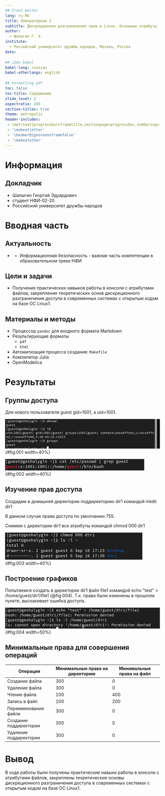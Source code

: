 ```yaml
---
## Front matter
lang: ru-RU
title: Лабораторная 2
subtitle: Дискреционное разграничение прав в Linux. Основные атрибуты
author:
  - Шалыгин Г. Э.
institute:
  - Российский университет дружбы народов, Москва, Россия
date:

## i18n babel
babel-lang: russian
babel-otherlangs: english

## Formatting pdf
toc: false
toc-title: Содержание
slide_level: 2
aspectratio: 169
section-titles: true
theme: metropolis
header-includes:
 - \metroset{progressbar=frametitle,sectionpage=progressbar,numbering=fraction}
 - '\makeatletter'
 - '\beamer@ignorenonframefalse'
 - '\makeatother'
---
```


# Информация

## Докладчик

  * Шалыгин Георгий Эдуардович
  * студент НФИ-02-20
  * Российский университет дружбы народов

# Вводная часть

## Актуальность

- - Информационная безопасность - важная часть компетенции в образовательном треке НФИ

## Цели и задачи

- Получение практических навыков работы в консоли с атрибутами файлов, закрепление теоретических основ дискреционного разграничения доступа в современных системах с открытым кодом на базе ОС Linux1.


## Материалы и методы

- Процессор `pandoc` для входного формата Markdown
- Результирующие форматы
  - `pdf`
  - `html`
- Автоматизация процесса создания: `Makefile`
- Компилятор Julia
- OpenModelica

# Результаты

## Группы доступа

Для нового пользователя guest gid=1001, а uid=1001.

![группы доступа](image\2.PNG){#fig:001 width=40%}

![группы доступа2](image\3.PNG){#fig:002 width=40%}




## Изучение прав доступа

Создадим в домашней директории поддиректорию dir1 командой mkdir dir1 

В данном случае права доступа по умолчанию 755.

Снимем с директории dir1 все атрибуты командой chmod 000 dir1



![изменение прав](image\6.PNG){#fig:003 width=40%}

## Построение графиков

Попытаемся создать в директории dir1 файл file1 командой echo "test" > /home/guest/dir1/file1 (@fig:004). Т.к. права были изменены в прошлом пункте, выскакивает ошибка доступа.

![ошибка доступа](image\7.PNG){#fig:004 width=50%}

##  Минимальные права для совершения операций

| Операция               | Минимальные права  на директорию | Минимальные права на файл |
| ---------------------- | -------------------------------- | ------------------------- |
| Создание файла         | 300                              | 0                         |
| Удаление файла         | 300                              | 0                         |
| Чтение файла           | 100                              | 400                       |
| Запись в файл          | 100                              | 200                       |
| Переименование файла   | 300                              | 0                         |
| Создание поддиректории | 300                              | 0                         |
| Удаление поддиректории | 300                              | 0                         |


# Вывод

В ходе работы были получены практические навыки работы в консоли с атрибутами файлов, закреплены теоретические основы дискреционного разграничения доступа в современных системах с открытым кодом на базе ОС Linux1.
